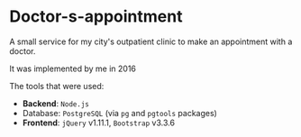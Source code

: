 # Doctor-s-appointment

A small service for my city's outpatient clinic to make an appointment with a doctor.

It was implemented by me in 2016

The tools that were used:
- **Backend**:  `Node.js`
- Database: `PostgreSQL` (via `pg` and `pgtools` packages)
- **Frontend**: `jQuery` v1.11.1, `Bootstrap` v3.3.6 
